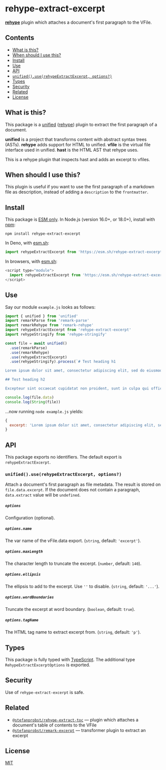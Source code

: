 # rehype-extract-excerpt

**[rehype](https://github.com/rehypejs/rehype)** plugin which attaches a document's first paragraph to the VFile.

## Contents

- [What is this?](#what-is-this)
- [When should I use this?](#when-should-i-use-this)
- [Install](#install)
- [Use](#use)
- [API](#api)
- [`unified().use(rehypeExtractExcerpt, options?)`](#unifieduserehypeextractexcerpt-options)
- [Types](#types)
- [Security](#security)
- [Related](#related)
- [License](#license)

## What is this?

This package is a [unified](https://github.com/unifiedjs/unified) ([rehype](https://github.com/rehypejs/rehype)) plugin to extract the first paragraph of a document.

**unified** is a project that transforms content with abstract syntax trees
(ASTs).
**rehype** adds support for HTML to unified.
**vfile** is the virtual file interface used in unified.
**hast** is the HTML AST that rehype uses.

This is a rehype plugin that inspects hast and adds an excerpt to vfiles.

## When should I use this?

This plugin is useful if you want to use the first paragraph of a markdown file as description, instead of adding a `description` to the `frontmatter`.

## Install

This package is [ESM only](https://gist.github.com/sindresorhus/a39789f98801d908bbc7ff3ecc99d99c).
In Node.js (version 16.0+, or 18.0+), install with [npm](https://docs.npmjs.com/cli/install):

```shell
npm install rehype-extract-excerpt
```

In Deno, with [esm.sh](https://esm.sh/):

<!-- prettier-ignore -->
```js
import rehypeExtractExcerpt from 'https://esm.sh/rehype-extract-excerpt'
```

In browsers, with [esm.sh](https://esm.sh/):

<!-- prettier-ignore -->
```js
<script type="module">
  import rehypeExtractExcerpt from 'https://esm.sh/rehype-extract-excerpt?bundle'
</script>
```

## Use

Say our module `example.js` looks as follows:

<!-- prettier-ignore -->
```js
import { unified } from 'unified'
import remarkParse from 'remark-parse'
import remarkRehype from 'remark-rehype'
import rehypeExtractExcerpt from 'rehype-extract-excerpt'
import rehypeStringify from 'rehype-stringify'

const file = await unified()
  .use(remarkParse)
  .use(remarkRehype)
  .use(rehypeExtractExcerpt)
  .use(rehypeStringify).process(`# Test heading h1

Lorem ipsum dolor sit amet, consectetur adipiscing elit, sed do eiusmod tempor incididunt ut labore et dolore magna aliqua. Ut enim ad minim veniam, quis nostrud exercitation ullamco laboris nisi ut aliquip ex ea commodo consequat.

## Test heading h2

Excepteur sint occaecat cupidatat non proident, sunt in culpa qui officia deserunt mollit anim id est laborum.`)

console.log(file.data)
console.log(String(file))
```

…now running `node example.js` yields:

```js
{
  excerpt: 'Lorem ipsum dolor sit amet, consectetur adipiscing elit, sed do eiusmod tempor incididunt ut labore et dolore magna aliqua. Ut enim ad...'
}
```

## API

This package exports no identifiers.
The default export is `rehypeExtractExcerpt`.

### `unified().use(rehypeExtractExcerpt, options?)`

Attach a document's first paragraph as file metadata.
The result is stored on `file.data.excerpt`.
If the document does not contain a paragraph, `data.extract` value will be `undefined`.

##### `options`

Configuration (optional).

##### `options.name`

The var name of the vFile.data export. (`string`, default: `'excerpt'`).

##### `options.maxLength`

The character length to truncate the excerpt. (`number`, default: `140`).

##### `options.ellipsis`

The ellipsis to add to the excerpt. Use `''` to disable. (`string`, default: `'...'`).

##### `options.wordBoundaries`

Truncate the excerpt at word boundary. (`boolean`, default: `true`).

##### `options.tagName`

The HTML tag name to extract excerpt from. (`string`, default: `'p'`).

## Types

This package is fully typed with [TypeScript](https://www.typescriptlang.org/).
The additional type `RehypeExtractExcerptOptions` is exported.

## Security

Use of `rehype-extract-excerpt` is safe.

## Related

- [`@stefanprobst/rehype-extract-toc`](https://github.com/stefanprobst/rehype-extract-toc) &mdash; plugin which attaches a document's table of contents to the VFile
- [`@stefanprobst/remark-excerpt`](https://github.com/stefanprobst/remark-excerpt) &mdash; transformer plugin to extract an excerpt

## License

[MIT](./LICENSE.md)
